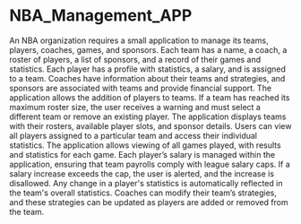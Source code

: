 # NBA_Management_APP

An NBA organization requires a small application to manage its teams, players, coaches, games, and sponsors. Each team has a name, a coach, a roster of players, a list of sponsors, and a record of their games and statistics. 
Each player has a profile with statistics, a salary, and is assigned to a team. Coaches have information about their teams and strategies, and sponsors are associated with teams and provide financial support.
The application allows the addition of players to teams. If a team has reached its maximum roster size, the user receives a warning and must select a different team or remove an existing player.
The application displays teams with their rosters, available player slots, and sponsor details.
Users can view all players assigned to a particular team and access their individual statistics.
The application allows viewing of all games played, with results and statistics for each game.
Each player’s salary is managed within the application, ensuring that team payrolls comply with league salary caps. If a salary increase exceeds the cap, the user is alerted, and the increase is disallowed.
Any change in a player's statistics is automatically reflected in the team's overall statistics.
Coaches can modify their team’s strategies, and these strategies can be updated as players are added or removed from the team.

